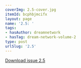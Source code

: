 ```yaml
---
coverImg: 2.5-cover.jpg
itemId: bcphbjmcifx
layout: page
name: '2.5: '
tags:
- hasAuthor: dreamnetwork
- hasTag: dream-network-volume-2
type: post
urlSlug: '2.5'
---
```

<a href="../files/pdfs/Volume_2/2.5-Dream-Network-Bulletin-Vol.2-No.5.pdf" download="">Download issue 2.5</a>